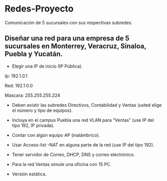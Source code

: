 # Redes-Proyecto #
Comunicación de 5 sucursales con sus respectivas subredes.

## Diseñar una red para una empresa de 5 sucursales en Monterrey, Veracruz, Sinaloa, Puebla y Yucatán. ##
*	Elegir una IP de inicio (IP Pública).

Ip: 192.1.0.1

Red: 192.1.0.0

Mascara: 255.255.255.224

* Deben existir las subredes Directivos, Contabilidad y Ventas (usted elige el número y tipo de equipos).

* Incluya en el campus Puebla una red VLAN para “Ventas” (use IP del tipo 192, IP privada).

* Contar con algún equipo AP (inalámbrico).

* Usar Access-list -NAT en alguna parte de la red (use IP del tipo 192).

* Tener servidor de Correo, DHCP, DNS y correo electrónico.

*	Para la red Ventas simule una oficina con 15 PC.

* Versión estática.
